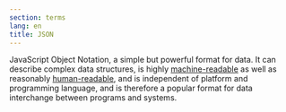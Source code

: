 ```yaml
---
section: terms
lang: en
title: JSON
---
```


JavaScript Object Notation, a simple but powerful format for data. It can describe complex data structures, is highly [machine-readable](/glossary/en/terms/machine-readable) as well as reasonably [human-readable](/glossary/en/terms/human-readable), and is independent of platform and programming language, and is therefore a popular format for data interchange between programs and systems.
